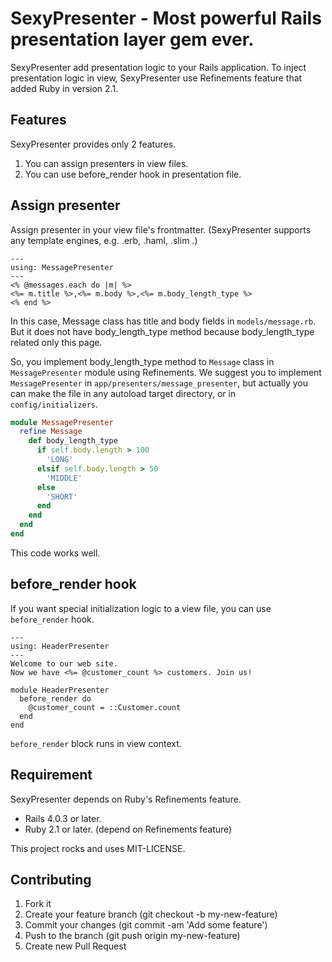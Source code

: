 # SexyPresenter - Most powerful Rails presentation layer gem ever.

SexyPresenter add presentation logic to your Rails application.
To inject presentation logic in view, SexyPresenter use Refinements feature that added Ruby in version 2.1.


## Features

SexyPresenter provides only 2 features.

1. You can assign presenters in view files.
2. You can use before_render hook in presentation file.


## Assign presenter

Assign presenter in your view file's frontmatter.
(SexyPresenter supports any template engines, e.g. .erb, .haml, .slim .)

```sample.erb
---
using: MessagePresenter
---
<% @messages.each do |m| %>
<%= m.title %>,<%= m.body %>,<%= m.body_length_type %>
<% end %>
```

In this case, Message class has title and body fields in `models/message.rb`.
But it does not have body_length_type method because body_length_type related only this page.

So, you implement body_length_type method to `Message` class in `MessagePresenter` module using Refinements.
We suggest you to implement `MessagePresenter` in `app/presenters/message_presenter`,
but actually you can make the file in any autoload target directory, or in `config/initializers`.

```app/presenters/message_presenter.rb
module MessagePresenter
  refine Message
    def body_length_type
      if self.body.length > 100
        'LONG'
      elsif self.body.length > 50
        'MIDDLE'
      else
        'SHORT'
      end
    end
  end
end
```

This code works well.

## before_render hook

If you want special initialization logic to a view file, you can use `before_render` hook.

```_header.erb
---
using: HeaderPresenter
---
Welcome to our web site.
Now we have <%= @customer_count %> customers. Join us!
```

```app/presenters/header_presenter
module HeaderPresenter
  before_render do
    @customer_count = ::Customer.count
  end
end
```

`before_render` block runs in view context.




## Requirement

SexyPresenter depends on Ruby's Refinements feature.

* Rails 4.0.3 or later.
* Ruby 2.1 or later. (depend on Refinements feature)



This project rocks and uses MIT-LICENSE.


## Contributing

1. Fork it
2. Create your feature branch (git checkout -b my-new-feature)
3. Commit your changes (git commit -am 'Add some feature')
4. Push to the branch (git push origin my-new-feature)
5. Create new Pull Request

